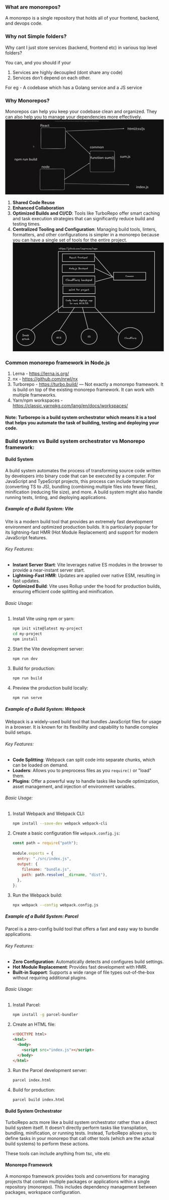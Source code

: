 ### What are monorepos?

A monorepo is a single repository that holds all of your frontend, backend, and devops code.

### Why not Simple folders?

Why cant I just store services (backend, frontend etc) in various top level folders?

You can, and you should if your

1. Services are highly decoupled (dont share any code)
2. Services don’t depend on each other.

For eg - A codebase which has a Golang service and a JS service

### Why Monorepos?

Monorepos can help you keep your codebase clean and organized. They can also help you to manage your dependencies more effectively.
![monorepo](image-1.png)

1. **Shared Code Reuse**
2. **Enhanced Collaboration**
3. **Optimized Builds and CI/CD**: Tools like TurboRepo offer smart caching and task execution strategies that can significantly reduce build and testing times.
4. **Centralized Tooling and Configuration**: Managing build tools, linters, formatters, and other configurations is simpler in a monorepo because you can have a single set of tools for the entire project.
   ![monorepo](image.png)

### Common monorepo framework in Node.js

1. Lerna - https://lerna.js.org/
2. nx - https://github.com/nrwl/nx
3. Turborepo - https://turbo.build/ — Not exactly a monorepo framework. It is build on top of the existing monorepo framework. It can work with multiple frameworks.
4. Yarn/npm workspaces - https://classic.yarnpkg.com/lang/en/docs/workspaces/

#### Note: Turborepo is a build system orchestrator which means it is a tool that helps you automate the task of building, testing and deploying your code.

### Build system vs Build system orchestrator vs Monorepo framework:

#### **Build System**

A build system automates the process of transforming source code written by developers into binary code that can be executed by a computer. For JavaScript and TypeScript projects, this process can include transpilation (converting TS to JS), bundling (combining multiple files into fewer files), minification (reducing file size), and more. A build system might also handle running tests, linting, and deploying applications.

##### Example of a Build System: Vite

Vite is a modern build tool that provides an extremely fast development environment and optimized production builds. It is particularly popular for its lightning-fast HMR (Hot Module Replacement) and support for modern JavaScript features.

###### Key Features:

- **Instant Server Start**: Vite leverages native ES modules in the browser to provide a near-instant server start.
- **Lightning-Fast HMR**: Updates are applied over native ESM, resulting in fast updates.
- **Optimized Build**: Vite uses Rollup under the hood for production builds, ensuring efficient code splitting and minification.

###### Basic Usage:

1. Install Vite using npm or yarn:

   ```bash
   npm init vite@latest my-project
   cd my-project
   npm install
   ```

2. Start the Vite development server:

   ```bash
   npm run dev
   ```

3. Build for production:

   ```bash
   npm run build
   ```

4. Preview the production build locally:
   ```bash
   npm run serve
   ```

##### Example of a Build System: Webpack

Webpack is a widely-used build tool that bundles JavaScript files for usage in a browser. It is known for its flexibility and capability to handle complex build setups.

###### Key Features:

- **Code Splitting**: Webpack can split code into separate chunks, which can be loaded on demand.
- **Loaders**: Allows you to preprocess files as you `require()` or "load" them.
- **Plugins**: Offer a powerful way to handle tasks like bundle optimization, asset management, and injection of environment variables.

###### Basic Usage:

1. Install Webpack and Webpack CLI:

   ```bash
   npm install --save-dev webpack webpack-cli
   ```

2. Create a basic configuration file `webpack.config.js`:

   ```js
   const path = require("path");

   module.exports = {
     entry: "./src/index.js",
     output: {
       filename: "bundle.js",
       path: path.resolve(__dirname, "dist"),
     },
   };
   ```

3. Run the Webpack build:

   ```bash
   npx webpack --config webpack.config.js
   ```

##### Example of a Build System: Parcel

Parcel is a zero-config build tool that offers a fast and easy way to bundle applications.

###### Key Features:

- **Zero Configuration**: Automatically detects and configures build settings.
- **Hot Module Replacement**: Provides fast development with HMR.
- **Built-in Support**: Supports a wide range of file types out-of-the-box without requiring additional plugins.

###### Basic Usage:

1. Install Parcel:

   ```bash
   npm install -g parcel-bundler
   ```

2. Create an HTML file:

   ```html
   <!DOCTYPE html>
   <html>
     <body>
       <script src="index.js"></script>
     </body>
   </html>
   ```

3. Run the Parcel development server:

   ```bash
   parcel index.html
   ```

4. Build for production:

   ```bash
   parcel build index.html
   ```

#### **Build System Orchestrator**

TurboRepo acts more like a build system orchestrator rather than a direct build system itself. It doesn't directly perform tasks like transpilation, bundling, minification, or running tests. Instead, TurboRepo allows you to define tasks in your monorepo that call other tools (which are the actual build systems) to perform these actions.

These tools can include anything from tsc, vite etc

#### **Monorepo Framework**

A monorepo framework provides tools and conventions for managing projects that contain multiple packages or applications within a single repository (monorepo). This includes dependency management between packages, workspace configuration.

